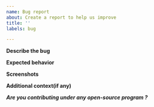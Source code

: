 ```yaml
---
name: Bug report
about: Create a report to help us improve
title: ''
labels: bug

---
```


**Describe the bug**
<!-- A clear and concise description of what the bug is. -->



**Expected behavior**
<!-- A clear and concise description of what you expected to happen. -->

**Screenshots**
<!-- If applicable, add screenshots to help explain your problem. -->


**Additional context(if any)**

***Are you contributing under any open-source program ?***
<!-- Mention it here-->